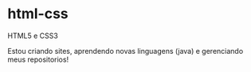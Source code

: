 # html-css
 HTML5 e CSS3 

 Estou criando sites, aprendendo novas linguagens (java) e gerenciando meus repositorios!
